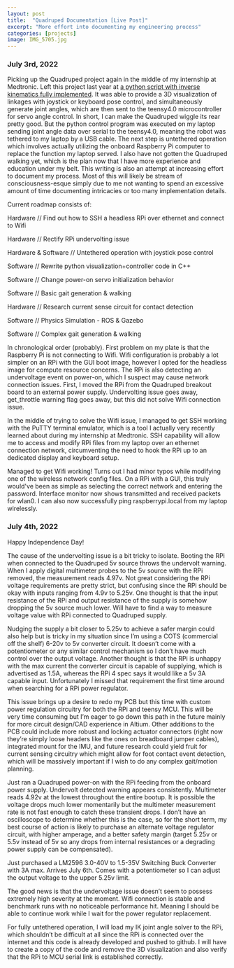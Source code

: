 ```yaml
---
layout: post
title:  "Quadruped Documentation [Live Post]"
excerpt: "More effort into documenting my engineering process"
categories: [projects]
image: IMG_5705.jpg 
---
```

### July 3rd, 2022
Picking up the Quadruped project again in the middle of my internship at Medtronic. Left this project last year at [a python script with inverse kinematics fully implemented](https://youtube.com/shorts/zvvzg43DtZo?feature=share). It was able to provide a 3D visualization of linkages with joystick or keyboard pose control, and simultaneously generate joint angles, which are then sent to the teensy4.0 microcontroller for servo angle control. In short, I can make the Quadruped wiggle its rear pretty good. But the python control program was executed on my laptop sending joint angle data over serial to the teensy4.0, meaning the robot was tethered to my laptop by a USB cable. The next step is untethered operation which involves actually utilizing the onboard Raspberry Pi computer to replace the function my laptop served. I also have not gotten the Quadruped walking yet, which is the plan now that I have more experience and education under my belt. This writing is also an attempt at increasing effort to document my process. Most of this will likely be stream of consciousness-esque simply due to me not wanting to spend an excessive amount of time documenting intricacies or too many implementation details. 

Current roadmap consists of:


Hardware // Find out how to SSH a headless RPi over ethernet and connect to Wifi

Hardware // Rectify RPi undervolting issue

Hardware & Software // Untethered operation with joystick pose control

Software // Rewrite python visualization+controller code in C++

Software // Change power-on servo initialization behavior

Software // Basic gait generation & walking

Hardware // Research current sense circuit for contact detection

Software // Physics Simulation - ROS & Gazebo

Software // Complex gait generation & walking


In chronological order (probably). First problem on my plate is that the Raspberry Pi is not connecting to Wifi. Wifi configuration is probably a lot simpler on an RPi with the GUI boot image, however I opted for the headless image for compute resource concerns. The RPi is also detecting an undervoltage event on power-on, which I suspect may cause network connection issues. 
First, I moved the RPi from the Quadruped breakout board to an external power supply. Undervolting issue goes away, get_throttle warning flag goes away, but this did not solve Wifi connection issue. 

In the middle of trying to solve the Wifi issue, I managed to get SSH working with the PuTTY terminal emulator, which is a tool I actually very recently learned about during my internship at Medtronic. SSH capability will allow me to access and modify RPi files from my laptop over an ethernet connection network, circumventing the need to hook the RPi up to an dedicated display and keyboard setup.

Managed to get Wifi working! Turns out I had minor typos while modifying one of the wireless network config files. On a RPi with a GUI, this truly would've been as simple as selecting the correct network and entering the password. Interface monitor now shows transmitted and received packets for wlan0. I can also now successfully ping raspberrypi.local from my laptop wirelessly.

### July 4th, 2022
Happy Independence Day!

The cause of the undervolting issue is a bit tricky to isolate. Booting the RPi when connected to the Quadruped 5v source throws the undervolt warning. When I apply digital multimeter probes to the 5v source with the RPi removed, the measurement reads 4.97v. Not great considering the RPi voltage requirements are pretty strict, but confusing since the RPi should be okay with inputs ranging from 4.9v to 5.25v. One thought is that the input resistance of the RPi and output resistance of the supply is somehow dropping the 5v source much lower. Will have to find a way to measure voltage value with RPi connected to Quadruped supply. 

Nudging the supply a bit closer to 5.25v to achieve a safer margin could also help but is tricky in my situation since I’m using a COTS (commercial off the shelf) 6-20v to 5v converter circuit. It doesn’t come with a potentiometer or any similar control mechanism so I don’t have much control over the output voltage. Another thought is that the RPi is unhappy with the max current the converter circuit is capable of supplying, which is advertised as 1.5A, whereas the RPi 4 spec says it would like a 5v 3A capable input. Unfortunately I missed that requirement the first time around when searching for a RPi power regulator.

This issue brings up a desire to redo my PCB but this time with custom power regulation circuitry for both the RPi and teensy MCU. This will be very time consuming but I’m eager to go down this path in the future mainly for more circuit design/CAD experience in Altium. Other additions to the PCB could include more robust and locking actuator connectors (right now they’re simply loose headers like the ones on breadboard jumper cables), integrated mount for the IMU, and future research could yield fruit for current sensing circuitry which might allow for foot contact event detection, which will be massively important if I wish to do any complex gait/motion planning.

Just ran a Quadruped power-on with the RPi feeding from the onboard power supply. Undervolt detected warning appears consistently. Multimeter reads 4.92v at the lowest throughout the entire bootup. It is possible the voltage drops much lower momentarily but the multimeter measurement rate is not fast enough to catch these transient drops. I don’t have an oscilloscope to determine whether this is the case, so for the short term, my best course of action is likely to purchase an alternate voltage regulator circuit, with higher amperage, and a better safety margin (target 5.25v or 5.5v instead of 5v so any drops from internal resistances or a degrading power supply can be compensated). 

Just purchased a LM2596 3.0-40V to 1.5-35V Switching Buck Converter with 3A max. Arrives July 6th. Comes with a potentiometer so I can adjust the output voltage to the upper 5.25v limit.

The good news is that the undervoltage issue doesn’t seem to possess extremely high severity at the moment. Wifi connection is stable and benchmark runs with no noticeable performance hit. Meaning I should be able to continue work while I wait for the power regulator replacement.

For fully untethered operation, I will load my IK joint angle solver to the RPi, which shouldn’t be difficult at all since the RPi is connected over the internet and this code is already developed and pushed to github. I will have to create a copy of the code and remove the 3D visualization and also verify that the RPi to MCU serial link is established correctly.

